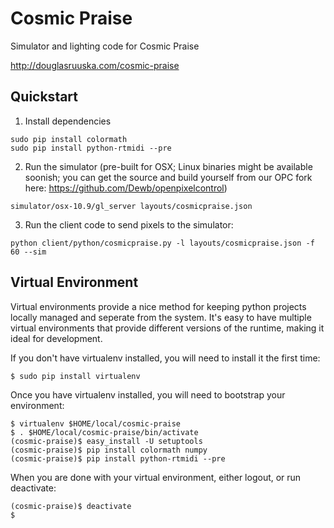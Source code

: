 Cosmic Praise
=============

Simulator and lighting code for Cosmic Praise

http://douglasruuska.com/cosmic-praise


Quickstart
----------

1. Install dependencies

  ```
  sudo pip install colormath 
  sudo pip install python-rtmidi --pre
  ```
  
2. Run the simulator (pre-built for OSX; Linux binaries might be available soonish; you can get the source and build yourself from our OPC fork here: https://github.com/Dewb/openpixelcontrol) 

  ```
  simulator/osx-10.9/gl_server layouts/cosmicpraise.json
  ```

3. Run the client code to send pixels to the simulator:

  ```
  python client/python/cosmicpraise.py -l layouts/cosmicpraise.json -f 60 --sim
  ```

Virtual Environment
-------------------

Virtual environments provide a nice method for keeping python projects locally
managed and seperate from the system.  It's easy to have multiple virtual
environments that provide different versions of the runtime, making it ideal
for development.

If you don't have virtualenv installed, you will need to install it the first time:

```
$ sudo pip install virtualenv
```

Once you have virtualenv installed, you will need to bootstrap your environment:

```
$ virtualenv $HOME/local/cosmic-praise
$ . $HOME/local/cosmic-praise/bin/activate
(cosmic-praise)$ easy_install -U setuptools
(cosmic-praise)$ pip install colormath numpy
(cosmic-praise)$ pip install python-rtmidi --pre
```

When you are done with your virtual environment, either logout, or run deactivate:

```
(cosmic-praise)$ deactivate
$
```
